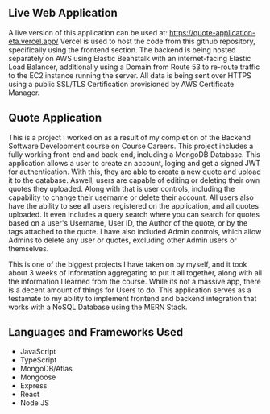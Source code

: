 ## Live Web Application
  A live version of this application can be used at: https://quote-application-eta.vercel.app/
  Vercel is used to host the code from this github repository, specifically using the frontend section. The backend is being hosted separately on AWS using Elastic Beanstalk with an internet-facing Elastic Load Balancer, additionally using a Domain from Route 53 to re-route traffic to the EC2 instance running the server. All data is being sent over HTTPS using a public SSL/TLS Certification provisioned by AWS Certificate Manager.
 
 ## Quote Application
  This is a project I worked on as a result of my completion of the Backend Software Development course on Course Careers. This project includes a fully working front-end and back-end, including a MongoDB Database. This application allows a user to create an account, loging and get a signed JWT for authentication. With this, they are able to create a new quote and upload it to the database. Aswell, users are capable of editing or deleting their own quotes they uploaded. Along with that is user controls, including the capability to change their username or delete their account. All users also have the ability to see all users registered on the application, and all quotes uploaded. It even includes a query search where you can search for quotes based on a user's Username, User ID, the Author of the quote, or by the tags attached to the quote. I have also included Admin controls, which allow Admins to delete any user or quotes, excluding other Admin users or themselves.
 
  This is one of the biggest projects I have taken on by myself, and it took about 3 weeks of information aggregating to put it all together, along with all the information I learned from the course. While its not a massive app, there is a decent amount of things for Users to do. This application serves as a testamate to my ability to implement frontend and backend integration that works with a NoSQL Database using the MERN Stack. 

## Languages and Frameworks Used
- JavaScript
- TypeScript
- MongoDB/Atlas
- Mongoose
- Express
- React
- Node JS
